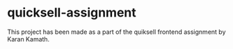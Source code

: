 # quicksell-assignment
This project has been made as a part of the quiksell frontend assignment by Karan Kamath.
